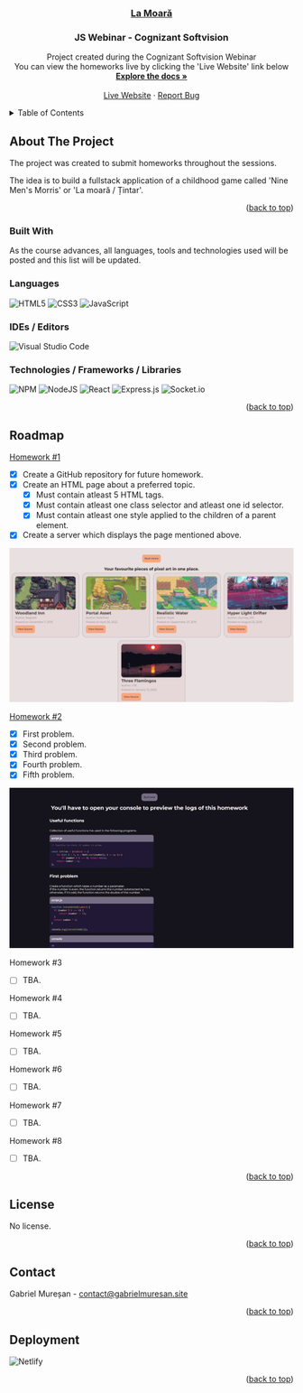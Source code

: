 <div id="top"></div>
<br />
<div align="center">
  <a href="#">
    <h3>La Moară</h3>
  </a>

  <h3 align="center">JS Webinar - Cognizant Softvision</h3>

  <p align="center">
    Project created during the Cognizant Softvision Webinar<br />
    You can view the homeworks live by clicking the 'Live Website' link below
    <br />
    <a href="https://github.com/muresan-gabriel/la-moara-cognizant-softvision"><strong>Explore the docs »</strong></a>
    <br />
    <br />
    <a href="https://la-moara-cognizant-softvision-course.netlify.app/" target="_blank">Live Website</a>
    ·
    <a href="https://github.com/muresan-gabriel/la-moara-cognizant-softvision/issues">Report Bug</a>
  </p>
</div>

<!-- TABLE OF CONTENTS -->
<details>
  <summary>Table of Contents</summary>
  <ol>
    <li>
      <a href="#about-the-project">About The Project</a>
      <ul>
        <li><a href="#built-with">Built With</a></li>
      </ul>
    </li>
    <li><a href="#roadmap">Roadmap</a></li>
    <li><a href="#license">License</a></li>
    <li><a href="#contact">Contact</a></li>
    <li><a href="#deployment">Deployment</a></li>
  </ol>
</details>

<!-- ABOUT THE PROJECT -->

## About The Project

The project was created to submit homeworks throughout the sessions. 

The idea is to build a fullstack application of a childhood game called 'Nine Men's Morris' or 'La moară / Țintar'.

<p align="right">(<a href="#top">back to top</a>)</p>

### Built With

As the course advances, all languages, tools and technologies used will be posted and this list will be updated.

### Languages

![HTML5](https://img.shields.io/badge/html5-%23E34F26.svg?style=for-the-badge&logo=html5&logoColor=white)
![CSS3](https://img.shields.io/badge/css3-%231572B6.svg?style=for-the-badge&logo=css3&logoColor=white)
![JavaScript](https://img.shields.io/badge/javascript-%23323330.svg?style=for-the-badge&logo=javascript&logoColor=%23F7DF1E)

### IDEs / Editors

![Visual Studio Code](https://img.shields.io/badge/Visual%20Studio%20Code-0078d7.svg?style=for-the-badge&logo=visual-studio-code&logoColor=white)

### Technologies / Frameworks / Libraries

![NPM](https://img.shields.io/badge/NPM-%23000000.svg?style=for-the-badge&logo=npm&logoColor=white)
![NodeJS](https://img.shields.io/badge/node.js-6DA55F?style=for-the-badge&logo=node.js&logoColor=white)
![React](https://img.shields.io/badge/react-%2320232a.svg?style=for-the-badge&logo=react&logoColor=%2361DAFB)
![Express.js](https://img.shields.io/badge/express.js-%23404d59.svg?style=for-the-badge&logo=express&logoColor=%2361DAFB)
![Socket.io](https://img.shields.io/badge/Socket.io-black?style=for-the-badge&logo=socket.io&badgeColor=010101)

<p align="right">(<a href="#top">back to top</a>)</p>

<!-- ROADMAP -->

## Roadmap

<a href="https://la-moara-cognizant-softvision-course.netlify.app/homework_1/index.html">Homework #1</a>

- [x] Create a GitHub repository for future homework.
- [x] Create an HTML page about a preferred topic.
  - [x] Must contain atleast 5 HTML tags.
  - [x] Must contain atleast one class selector and atleast one id selector.
  - [x] Must contain atleast one style applied to the children of a parent element.
- [x] Create a server which displays the page mentioned above.

<img src="/readme-img/Screenshot_11.png" alt="Homework #1 Screenshot" title="Screenshot of the first homework">

<a href="https://la-moara-cognizant-softvision-course.netlify.app/homework_2/index.html">Homework #2</a>

- [x] First problem.
- [x] Second problem.
- [x] Third problem.
- [x] Fourth problem.
- [x] Fifth problem.

<img src="/readme-img/homework_2.gif" alt="Homework #2 GIF" title="Screenshot of the second homework">

Homework #3

- [ ] TBA.

Homework #4

- [ ] TBA.

Homework #5

- [ ] TBA.

Homework #6

- [ ] TBA.

Homework #7

- [ ] TBA.

Homework #8

- [ ] TBA.

<p align="right">(<a href="#top">back to top</a>)</p>

<!-- LICENSE -->

## License

No license.

<p align="right">(<a href="#top">back to top</a>)</p>

<!-- CONTACT -->

## Contact

Gabriel Mureșan - contact@gabrielmuresan.site

<p align="right">(<a href="#top">back to top</a>)</p>

<!-- ACKNOWLEDGMENTS -->

## Deployment

![Netlify](https://img.shields.io/badge/netlify-%23000000.svg?style=for-the-badge&logo=netlify&logoColor=#00C7B7)

<p align="right">(<a href="#top">back to top</a>)</p>
